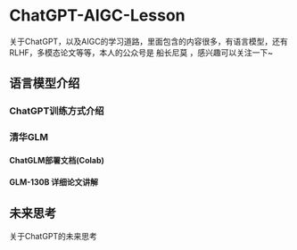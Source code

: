 # ChatGPT-AIGC-Lesson
关于ChatGPT，以及AIGC的学习道路，里面包含的内容很多，有语言模型，还有RLHF，多模态论文等等，本人的公众号是 船长尼莫 ，感兴趣可以关注一下~

## 语言模型介绍
### ChatGPT训练方式介绍
### 清华GLM
#### ChatGLM部署文档(Colab)
#### GLM-130B 详细论文讲解

## 未来思考
关于ChatGPT的未来思考

